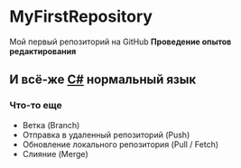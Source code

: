 # MyFirstRepository
Мой первый репозиторий на GitHub
**Проведение опытов редактирования**
## И всё-же [C#](https://learn.microsoft.com/ru-ru/dotnet/csharp/) нормальный язык

### Что-то еще
* Ветка (Branch)
* Отправка в удаленный репозиторий (Push)
* Обновление локального репозитория (Pull / Fetch)
* Слияние (Merge)